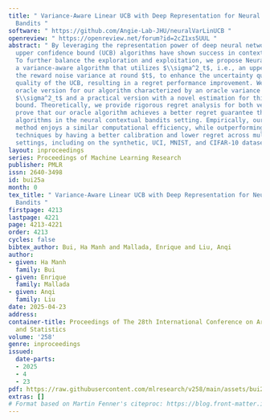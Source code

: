 ```yaml
---
title: " Variance-Aware Linear UCB with Deep Representation for Neural Contextual
  Bandits "
software: " https://github.com/Angie-Lab-JHU/neuralVarLinUCB "
openreview: " https://openreview.net/forum?id=2cZ1xs5UUL "
abstract: " By leveraging the representation power of deep neural networks, neural
  upper confidence bound (UCB) algorithms have shown success in contextual bandits.
  To further balance the exploration and exploitation, we propose Neural-$\\sigma^2$-LinearUCB,
  a variance-aware algorithm that utilizes $\\sigma^2_t$, i.e., an upper bound of
  the reward noise variance at round $t$, to enhance the uncertainty quantification
  quality of the UCB, resulting in a regret performance improvement. We provide an
  oracle version for our algorithm characterized by an oracle variance upper bound
  $\\sigma^2_t$ and a practical version with a novel estimation for this variance
  bound. Theoretically, we provide rigorous regret analysis for both versions and
  prove that our oracle algorithm achieves a better regret guarantee than other neural-UCB
  algorithms in the neural contextual bandits setting. Empirically, our practical
  method enjoys a similar computational efficiency, while outperforming state-of-the-art
  techniques by having a better calibration and lower regret across multiple standard
  settings, including on the synthetic, UCI, MNIST, and CIFAR-10 datasets. "
layout: inproceedings
series: Proceedings of Machine Learning Research
publisher: PMLR
issn: 2640-3498
id: bui25a
month: 0
tex_title: " Variance-Aware Linear UCB with Deep Representation for Neural Contextual
  Bandits "
firstpage: 4213
lastpage: 4221
page: 4213-4221
order: 4213
cycles: false
bibtex_author: Bui, Ha Manh and Mallada, Enrique and Liu, Anqi
author:
- given: Ha Manh
  family: Bui
- given: Enrique
  family: Mallada
- given: Anqi
  family: Liu
date: 2025-04-23
address:
container-title: Proceedings of The 28th International Conference on Artificial Intelligence
  and Statistics
volume: '258'
genre: inproceedings
issued:
  date-parts:
  - 2025
  - 4
  - 23
pdf: https://raw.githubusercontent.com/mlresearch/v258/main/assets/bui25a/bui25a.pdf
extras: []
# Format based on Martin Fenner's citeproc: https://blog.front-matter.io/posts/citeproc-yaml-for-bibliographies/
---
```

